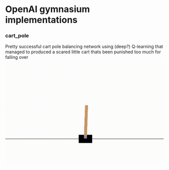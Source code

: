 # OpenAI gymnasium implementations

### cart_pole
Pretty successful cart pole balancing network using (deep?) Q-learning that managed to produced a scared little cart thats been punished too much for falling over
![](scared_cart.gif)

